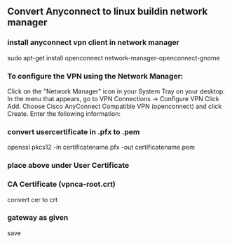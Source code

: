 ## Convert Anyconnect to linux buildin network manager
### install anyconnect vpn client in network manager
sudo apt-get install openconnect network-manager-openconnect-gnome

### To configure the VPN using the Network Manager:

Click on the "Network Manager" icon in your System Tray on your desktop.
In the menu that appears, go to  VPN Connections -> Configure VPN
Click Add.
Choose Cisco AnyConnect Compatible VPN (openconnect) and click Create.
Enter the following information:
### convert usercertificate in .pfx to .pem
openssl pkcs12 -in certificatename.pfx -out certificatename.pem
### place above under User Certificate
### CA Certificate (vpnca-root.crt) 
convert cer to crt
### gateway as given
save
